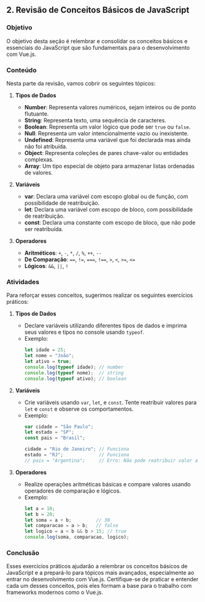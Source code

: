 ## 2. Revisão de Conceitos Básicos de JavaScript

### Objetivo
O objetivo desta seção é relembrar e consolidar os conceitos básicos e essenciais do JavaScript que são fundamentais para o desenvolvimento com Vue.js.

### Conteúdo
Nesta parte da revisão, vamos cobrir os seguintes tópicos:

1. **Tipos de Dados**
   - **Number**: Representa valores numéricos, sejam inteiros ou de ponto flutuante.
   - **String**: Representa texto, uma sequência de caracteres.
   - **Boolean**: Representa um valor lógico que pode ser `true` ou `false`.
   - **Null**: Representa um valor intencionalmente vazio ou inexistente.
   - **Undefined**: Representa uma variável que foi declarada mas ainda não foi atribuída.
   - **Object**: Representa coleções de pares chave-valor ou entidades complexas.
   - **Array**: Um tipo especial de objeto para armazenar listas ordenadas de valores.

2. **Variáveis**
   - **var**: Declara uma variável com escopo global ou de função, com possibilidade de reatribuição.
   - **let**: Declara uma variável com escopo de bloco, com possibilidade de reatribuição.
   - **const**: Declara uma constante com escopo de bloco, que não pode ser reatribuída.

3. **Operadores**
   - **Aritméticos**: `+`, `-`, `*`, `/`, `%`, `++`, `--`
   - **De Comparação**: `==`, `!=`, `===`, `!==`, `>`, `<`, `>=`, `<=`
   - **Lógicos**: `&&`, `||`, `!`

### Atividades
Para reforçar esses conceitos, sugerimos realizar os seguintes exercícios práticos:

1. **Tipos de Dados**
   - Declare variáveis utilizando diferentes tipos de dados e imprima seus valores e tipos no console usando `typeof`.
   - Exemplo: 
     ```javascript
     let idade = 25;
     let nome = "João";
     let ativo = true;
     console.log(typeof idade); // number
     console.log(typeof nome);  // string
     console.log(typeof ativo); // boolean
     ```

2. **Variáveis**
   - Crie variáveis usando `var`, `let`, e `const`. Tente reatribuir valores para `let` e `const` e observe os comportamentos.
   - Exemplo:
     ```javascript
     var cidade = "São Paulo";
     let estado = "SP";
     const pais = "Brasil";

     cidade = "Rio de Janeiro"; // Funciona
     estado = "RJ";             // Funciona
     // pais = "Argentina";     // Erro: Não pode reatribuir valor a uma constante
     ```

3. **Operadores**
   - Realize operações aritméticas básicas e compare valores usando operadores de comparação e lógicos.
   - Exemplo:
     ```javascript
     let a = 10;
     let b = 20;
     let soma = a + b;         // 30
     let comparacao = a > b;   // false
     let logico = a < b && b > 15; // true
     console.log(soma, comparacao, logico);
     ```

### Conclusão
Esses exercícios práticos ajudarão a relembrar os conceitos básicos de JavaScript e a prepará-lo para tópicos mais avançados, especialmente ao entrar no desenvolvimento com Vue.js. Certifique-se de praticar e entender cada um desses conceitos, pois eles formam a base para o trabalho com frameworks modernos como o Vue.js.
